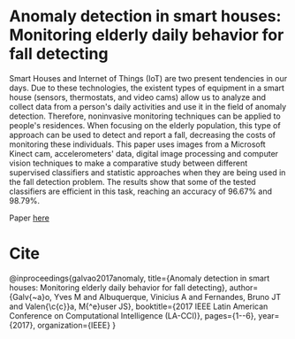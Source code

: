 # Anomaly detection in smart houses: Monitoring elderly daily behavior for fall detecting

Smart Houses and Internet of Things (IoT) are two present tendencies in our days. Due to these technologies, the existent types of equipment in a smart house (sensors, thermostats, and video cams) allow us to analyze and collect data from a person's daily activities and use it in the field of anomaly detection. Therefore, noninvasive monitoring techniques can be applied to people's residences. When focusing on the elderly population, this type of approach can be used to detect and report a fall, decreasing the costs of monitoring these individuals. This paper uses images from a Microsoft Kinect cam, accelerometers' data, digital image processing and computer vision techniques to make a comparative study between different supervised classifiers and statistic approaches when they are being used in the fall detection problem. The results show that some of the tested classifiers are efficient in this task, reaching an accuracy of 96.67% and 98.79%.

Paper [here](paper.pdf)
# Cite

@inproceedings{galvao2017anomaly,
  title={Anomaly detection in smart houses: Monitoring elderly daily behavior for fall detecting},
  author={Galv{\~a}o, Yves M and Albuquerque, Vinicius A and Fernandes, Bruno JT and Valen{\c{c}}a, M{\^e}user JS},
  booktitle={2017 IEEE Latin American Conference on Computational Intelligence (LA-CCI)},
  pages={1--6},
  year={2017},
  organization={IEEE}
}
